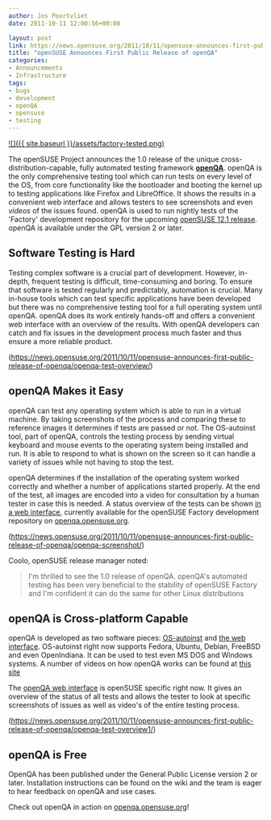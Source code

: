 ```yaml
---
author: Jos Poortvliet
date: 2011-10-11 12:00:56+00:00

layout: post
link: https://news.opensuse.org/2011/10/11/opensuse-announces-first-public-release-of-openqa/
title: "openSUSE Announces First Public Release of openQA"
categories:
- Announcements
- Infrastructure
tags:
- bugs
- development
- openQA
- opensuse
- testing
---
```

[![]({{ site.baseurl }}/assets/factory-tested.png)](https://news.opensuse.org/2011/10/11/opensuse-announces-first-public-release-of-openqa/factory-tested/)

The openSUSE Project announces the 1.0 release of the unique cross-distribution-capable, fully automated testing framework **[openQA](http://openqa.opensuse.org)**. openQA is the only comprehensive testing tool which can run tests on every level of the OS, from core functionality like the bootloader and booting the kernel up to testing applications like Firefox and LibreOffice. It shows the results in a convenient web interface and allows testers to see screenshots and even _videos_ of the issues found. openQA is used to run nightly tests of the 'Factory' development repository for the upcoming [openSUSE 12.1 release](http://en.opensuse.org/Portal:12.1). openQA is available under the GPL version 2 or later.
<!-- more -->


## Software Testing is Hard


Testing complex software is a crucial part of development. However, in-depth, frequent testing is difficult, time-consuming and boring. To ensure that software is tested regularly and predictably, automation is crucial. Many in-house tools which can test specific applications have been developed but there was no comprehensive testing tool for a full operating system until openQA. openQA does its work entirely hands-off and offers a convenient web interface with an overview of the results. With openQA developers can catch and fix issues in the development process much faster and thus ensure a more reliable product.

(https://news.opensuse.org/2011/10/11/opensuse-announces-first-public-release-of-openqa/openqa-test-overview/)



## openQA Makes it Easy


openQA can test any operating system which is able to run in a virtual machine. By taking screenshots of the process and comparing these to reference images it determines if tests are passed or not. The OS-autoinst tool, part of openQA, controls the testing process by sending virtual keyboard and mouse events to the operating system being installed and run. It is able to respond to what is shown on the screen so it can handle a variety of issues while not having to stop the test.

openQA determines if the installation of the operating system worked correctly and whether a number of applications started properly. At the end of the test, all images are encoded into a video for consultation by a human tester in case this is needed. A status overview of the tests can be shown [in a web interface](http://openqa.opensuse.org/results/), currently available for the openSUSE Factory development repository on [openqa.opensuse.org](openqa.opensuse.org).

(https://news.opensuse.org/2011/10/11/opensuse-announces-first-public-release-of-openqa/openqa-screenshot/)

Coolo, openSUSE release manager noted: 

<blockquote>I'm thrilled to see the 1.0 release of openQA. openQA's automated testing has been very beneficial to the stability of openSUSE Factory and I'm confident it can do the same for other Linux distributions</blockquote>





## openQA is Cross-platform Capable


openQA is developed as two software pieces: [OS-autoinst](http://www.os-autoinst.org/) and [the web interface](http://openqa.opensuse.org). OS-autoinst right now supports Fedora, Ubuntu, Debian, FreeBSD and even OpenIndiana. It can be used to test even MS DOS and Windows systems. A number of videos on how openQA works can be found at [this site](http://video.os-autoinst.zq1.de/opensuse/video/)

The [openQA web interface](http://openqa.opensuse.org) is openSUSE specific right now. It gives an overview of the status of all tests and allows the tester to look at specific screenshots of issues as well as video's of the entire testing process.

(https://news.opensuse.org/2011/10/11/opensuse-announces-first-public-release-of-openqa/openqa-test-overview1/)



## openQA is Free


OpenQA has been published under the General Public License version 2 or later. Installation instructions can be found on the wiki and the team is eager to hear feedback on openQA and use cases.

Check out openQA in action on [openqa.opensuse.org](http://openqa.opensuse.org)!		
